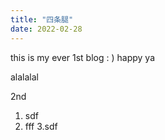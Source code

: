 ```yaml
---
title: "四条腿"
date: 2022-02-28
---
```

this is my ever 1st blog : ) happy ya


alalalal

2nd


1. sdf
2. fff
3.sdf 

